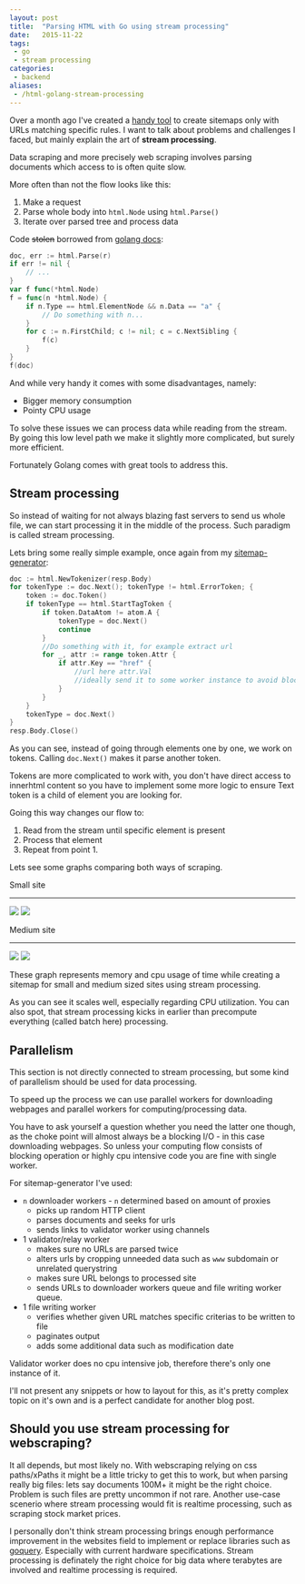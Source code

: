 ```yaml
---
layout: post
title:  "Parsing HTML with Go using stream processing"
date:   2015-11-22
tags:
 - go
 - stream processing
categories:
 - backend
aliases:
 - /html-golang-stream-processing
---
```


Over a month ago I've created a [handy tool](http://github.com/maciekmm/sitemap-generator/) to create sitemaps only with URLs matching specific rules. I want to talk about problems and challenges I faced, but mainly explain the art of **stream processing**.

Data scraping and more precisely web scraping involves parsing documents which access to is often quite slow.

More often than not the flow looks like this:

1. Make a request
2. Parse whole body into `html.Node` using `html.Parse()`
3. Iterate over parsed tree and process data

Code <s>stolen</s> borrowed from [golang docs](https://godoc.org/golang.org/x/net/html):

~~~go
doc, err := html.Parse(r)
if err != nil {
	// ...
}
var f func(*html.Node)
f = func(n *html.Node) {
	if n.Type == html.ElementNode && n.Data == "a" {
		// Do something with n...
	}
	for c := n.FirstChild; c != nil; c = c.NextSibling {
		f(c)
	}
}
f(doc)
~~~

And while very handy it comes with some disadvantages, namely:

- Bigger memory consumption
- Pointy CPU usage

To solve these issues we can process data while reading from the stream. By going this low level path we make it slightly more complicated, but surely more efficient.

Fortunately Golang comes with great tools to address this.

## Stream processing
So instead of waiting for not always blazing fast servers to send us whole file, we can start processing it in the middle of the process. Such paradigm is called stream processing.

Lets bring some really simple example, once again from my [sitemap-generator](https://github.com/maciekmm/sitemap-generator):

~~~go
doc := html.NewTokenizer(resp.Body)
for tokenType := doc.Next(); tokenType != html.ErrorToken; {
	token := doc.Token()
	if tokenType == html.StartTagToken {
		if token.DataAtom != atom.A {
			tokenType = doc.Next()
			continue
		}
		//Do something with it, for example extract url
		for _, attr := range token.Attr {
			if attr.Key == "href" {
				//url here attr.Val
				//ideally send it to some worker instance to avoid blocking here
			}
		}
	}
	tokenType = doc.Next()
}
resp.Body.Close()
~~~

As you can see, instead of going through elements one by one, we work on tokens. Calling `doc.Next()` makes it parse another token.

Tokens are more complicated to work with, you don't have direct access to innerhtml content so you have to implement some more logic to ensure Text token is a child of element you are looking for.

Going this way changes our flow to:

1. Read from the stream until specific element is present
2. Process that element
3. Repeat from point 1.

Lets see some graphs comparing both ways of scraping.

Small site

---

![](images/cpu-usage-1.png)
![](images/mem-usage.png)

Medium site

---

![](images/cpu-usage-2.png)
![](images/mem-usage-2.png)


These graph represents memory and cpu usage of time while creating a sitemap for small and medium sized sites using stream processing.

As you can see it scales well, especially regarding CPU utilization. You can also spot, that stream processing kicks in earlier than precompute everything (called batch here) processing.

## Parallelism

This section is not directly connected to stream processing, but some kind of parallelism should be used for data processing.

To speed up the process we can use parallel workers for downloading webpages and parallel workers for computing/processing data.

You have to ask yourself a question whether you need the latter one though, as the choke point will almost always be a blocking I/O - in this case downloading webpages. So unless your computing flow consists of blocking operation or highly cpu intensive code you are fine with single worker.

For sitemap-generator I've used:

- `n` downloader workers - `n` determined based on amount of proxies
	- picks up random HTTP client
	- parses documents and seeks for urls
	- sends links to validator worker using channels
- 1 validator/relay worker
	- makes sure no URLs are parsed twice
	- alters urls by cropping unneeded data such as `www` subdomain or unrelated querystring
	- makes sure URL belongs to processed site
	- sends URLs to downloader workers queue and file writing worker queue.
- 1 file writing worker
	- verifies whether given URL matches specific criterias to be written to file
	- paginates output
	- adds some additional data such as modification date

Validator worker does no cpu intensive job, therefore there's only one instance of it.

I'll not present any snippets or how to layout for this, as it's pretty complex topic on it's own and is a perfect candidate for another blog post.

## Should you use stream processing for webscraping?

It all depends, but most likely no. With webscraping relying on css paths/xPaths it might be a little tricky to get this to work, but when parsing really big files: lets say documents 100M+ it might be the right choice. Problem is such files are pretty uncommon if not rare.
Another use-case scenerio where stream processing would fit is realtime processing, such as scraping stock market prices.

I personally don't think stream processing brings enough performance improvement in the websites field to implement or replace libraries such as [goquery](https://github.com/PuerkitoBio/goquery). Especially with current hardware specifications.
Stream processing is definately the right choice for big data where terabytes are involved and realtime processing is required.
